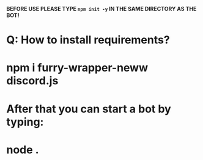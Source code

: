 **BEFORE USE PLEASE TYPE `npm init -y` IN THE SAME DIRECTORY AS THE BOT!**

# **Q: How to install requirements?**
# npm i furry-wrapper-neww discord.js
# After that you can start a bot by typing:
# node .
